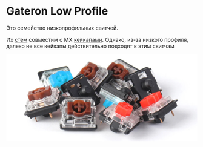 # Gateron Low Profile

Это семейство низкопрофильных свитчей.

Их [стем](/dictionary/stem.md) совместим с MX [кейкапами](/hardware/keycaps.md). Однако, из-за низкого профиля, далеко не все кейкапы действительно подходят к этим свитчам

![](/assets/hardware/switches/glp-all.jpg)
